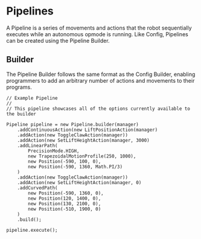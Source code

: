 # Pipelines

A Pipeline is a series of movements and actions that the robot sequentially executes while an autonomous opmode is running. Like Config, Pipelines can be created using the Pipeline Builder.

## Builder

The Pipeline Builder follows the same format as the Config Builder, enabling programmers to add an arbitrary number of actions and movements to their programs.

```
// Example Pipeline
//
// This pipeline showcases all of the options currently available to the builder

Pipeline pipeline = new Pipeline.builder(manager)
    .addContinuousAction(new LiftPositionAction(manager)
    .addAction(new ToggleClawAction(manager))
    .addAction(new SetLiftHeightAction(manager, 3000)
    .addLinearPath(
        PrecisionMode.HIGH,
        new TrapezoidalMotionProfile(250, 1000),
        new Position(-590, 100, 0),
        new Position(-590, 1360, Math.PI/3)
    )
    .addAction(new ToggleClawAction(manager))
    .addAction(new SetLiftHeightAction(manager, 0)
    .addCurvedPath(
        new Position(-590, 1360, 0),
        new Position(120, 1400, 0),
        new Position(130, 2100, 0),
        new Position(-510, 1900, 0)
    )
    .build();

pipeline.execute();
```



